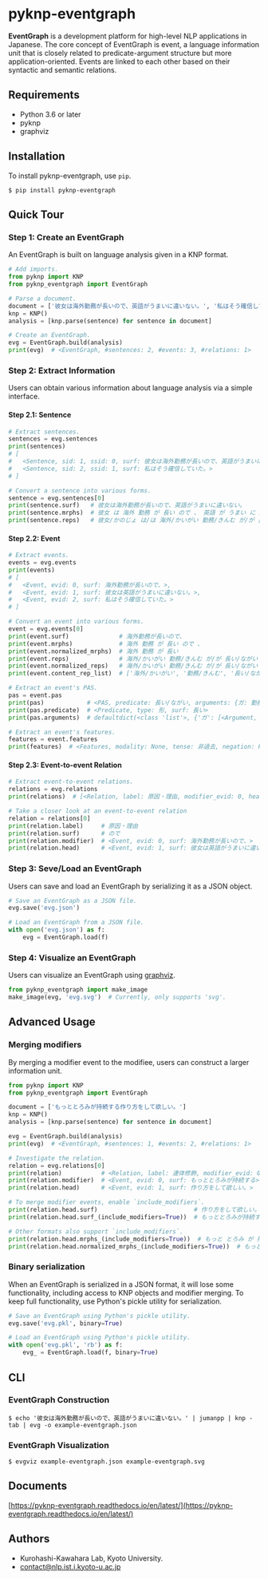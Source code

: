 # pyknp-eventgraph

**EventGraph** is a development platform for high-level NLP applications in Japanese.
The core concept of EventGraph is event, a language information unit that is closely related to predicate-argument structure but more application-oriented.
Events are linked to each other based on their syntactic and semantic relations.

## Requirements

- Python 3.6 or later
- pyknp
- graphviz

## Installation

To install pyknp-eventgraph, use `pip`.

```
$ pip install pyknp-eventgraph
```

## Quick Tour

### Step 1: Create an EventGraph

An EventGraph is built on language analysis given in a KNP format.

```python
# Add imports.
from pyknp import KNP
from pyknp_eventgraph import EventGraph

# Parse a document.
document = ['彼女は海外勤務が長いので、英語がうまいに違いない。', '私はそう確信していた。']
knp = KNP()
analysis = [knp.parse(sentence) for sentence in document]

# Create an EventGraph.
evg = EventGraph.build(analysis)
print(evg)  # <EventGraph, #sentences: 2, #events: 3, #relations: 1>
```

### Step 2: Extract Information

Users can obtain various information about language analysis via a simple interface.

#### Step 2.1: Sentence

```python
# Extract sentences.
sentences = evg.sentences
print(sentences)
# [
#   <Sentence, sid: 1, ssid: 0, surf: 彼女は海外勤務が長いので、英語がうまいに違いない。>,
#   <Sentence, sid: 2, ssid: 1, surf: 私はそう確信していた。>
# ]

# Convert a sentence into various forms.
sentence = evg.sentences[0]
print(sentence.surf)   # 彼女は海外勤務が長いので、英語がうまいに違いない。
print(sentence.mrphs)  # 彼女 は 海外 勤務 が 長い ので 、 英語 が うまい に 違いない 。
print(sentence.reps)   # 彼女/かのじょ は/は 海外/かいがい 勤務/きんむ が/が 長い/ながい ので/ので 、/、 英語/えいご が/が 上手い/うまい に/に 違い無い/ちがいない 。/。
```

#### Step 2.2: Event

```python
# Extract events.
events = evg.events
print(events)
# [
#   <Event, evid: 0, surf: 海外勤務が長いので、>,
#   <Event, evid: 1, surf: 彼女は英語がうまいに違いない。>,
#   <Event, evid: 2, surf: 私はそう確信していた。>
# ]

# Convert an event into various forms.
event = evg.events[0]
print(event.surf)              # 海外勤務が長いので、
print(event.mrphs)             # 海外 勤務 が 長い ので 、
print(event.normalized_mrphs)  # 海外 勤務 が 長い
print(event.reps)              # 海外/かいがい 勤務/きんむ が/が 長い/ながい ので/ので 、/、
print(event.normalized_reps)   # 海外/かいがい 勤務/きんむ が/が 長い/ながい
print(event.content_rep_list)  # ['海外/かいがい', '勤務/きんむ', '長い/ながい']

# Extract an event's PAS.
pas = event.pas
print(pas)            # <PAS, predicate: 長い/ながい, arguments: {ガ: 勤務/きんむ}>
print(pas.predicate)  # <Predicate, type: 形, surf: 長い>
print(pas.arguments)  # defaultdict(<class 'list'>, {'ガ': [<Argument, case: ガ, surf: 勤務が>]})

# Extract an event's features.
features = event.features
print(features)  # <Features, modality: None, tense: 非過去, negation: False, state: 状態述語, complement: False>
```

#### Step 2.3: Event-to-event Relation

```python
# Extract event-to-event relations.
relations = evg.relations
print(relations)  # [<Relation, label: 原因・理由, modifier_evid: 0, head_evid: 1>]

# Take a closer look at an event-to-event relation
relation = relations[0]
print(relation.label)     # 原因・理由
print(relation.surf)      # ので
print(relation.modifier)  # <Event, evid: 0, surf: 海外勤務が長いので、>
print(relation.head)      # <Event, evid: 1, surf: 彼女は英語がうまいに違いない。>
```

### Step 3: Seve/Load an EventGraph

Users can save and load an EventGraph by serializing it as a JSON object.

```python
# Save an EventGraph as a JSON file.
evg.save('evg.json')

# Load an EventGraph from a JSON file.
with open('evg.json') as f:
    evg = EventGraph.load(f)
```

### Step 4: Visualize an EventGraph

Users can visualize an EventGraph using [graphviz](https://graphviz.org/).

```python
from pyknp_eventgraph import make_image
make_image(evg, 'evg.svg')  # Currently, only supports 'svg'.
```

## Advanced Usage

### Merging modifiers

By merging a modifier event to the modifiee, users can construct a larger information unit.

```python
from pyknp import KNP
from pyknp_eventgraph import EventGraph

document = ['もっととろみが持続する作り方をして欲しい。']
knp = KNP()
analysis = [knp.parse(sentence) for sentence in document]

evg = EventGraph.build(analysis)
print(evg)  # <EventGraph, #sentences: 1, #events: 2, #relations: 1>

# Investigate the relation.
relation = evg.relations[0]
print(relation)           # <Relation, label: 連体修飾, modifier_evid: 0, head_evid: 1>
print(relation.modifier)  # <Event, evid: 0, surf: もっととろみが持続する>
print(relation.head)      # <Event, evid: 1, surf: 作り方をして欲しい。>

# To merge modifier events, enable `include_modifiers`.
print(relation.head.surf)                           # 作り方をして欲しい。
print(relation.head.surf_(include_modifiers=True))  # もっととろみが持続する作り方をして欲しい。

# Other formats also support `include_modifiers`.
print(relation.head.mrphs_(include_modifiers=True))  # もっと とろみ が 持続 する 作り 方 を して 欲しい 。
print(relation.head.normalized_mrphs_(include_modifiers=True))  # もっと とろみ が 持続 する 作り 方 を して 欲しい
```

### Binary serialization

When an EventGraph is serialized in a JSON format, it will lose some functionality, including access to KNP objects and modifier merging.
To keep full functionality, use Python's pickle utility for serialization.

```python
# Save an EventGraph using Python's pickle utility.
evg.save('evg.pkl', binary=True)

# Load an EventGraph using Python's pickle utility.
with open('evg.pkl', 'rb') as f:
    evg_ = EventGraph.load(f, binary=True)
```

## CLI

### EventGraph Construction

```
$ echo '彼女は海外勤務が長いので、英語がうまいに違いない。' | jumanpp | knp -tab | evg -o example-eventgraph.json
```

### EventGraph Visualization

```
$ evgviz example-eventgraph.json example-eventgraph.svg
```

## Documents

[https://pyknp-eventgraph.readthedocs.io/en/latest/](https://pyknp-eventgraph.readthedocs.io/en/latest/)

## Authors

- Kurohashi-Kawahara Lab, Kyoto University.
- contact@nlp.ist.i.kyoto-u.ac.jp
